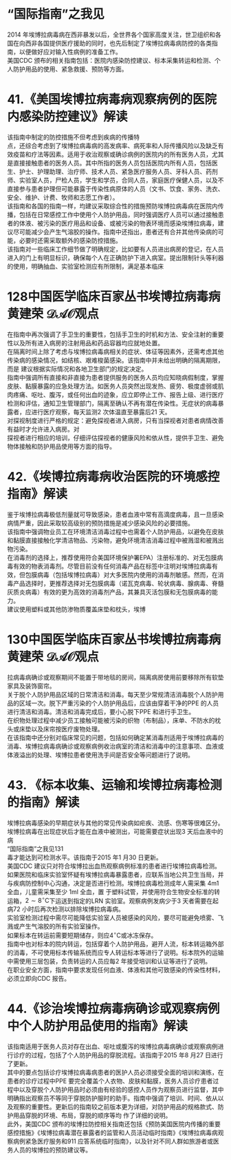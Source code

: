 # “国际指南”之我见  
2014 年埃博拉病毒病在西非暴发以后，全世界各个国家高度关注，世卫组织和各国在向西非各国提供医疗援助的同时，也先后制定了埃博拉病毒病防控的各类指南，以便做好应对输入性病例的准备工作。  
美国CDC 颁布的相关指南包括：医院内感染防控建议、标本采集转运和检测、个人防护用品的使用、紧急救援、预防等方面。  
# 41.《美国埃博拉病毒病观察病例的医院内感染防控建议》解读  
该指南中制定的防控措施不但考虑到疾病的传播特  
点，还综合考虑到了埃博拉病毒病的高发病率、病死率和人际传播风险以及缺乏有效疫苗和疗法等因素。适用于收治观察或确诊病例的医院内的所有医务人员，尤其是直接接触患者的医务人员。其中所指的医务人员包括医院内所有人员，包括医生、护士、护理助理、治疗师、技术人员、紧急医疗服务人员、牙科人员、药剂师、实验室人员，尸检人员，学生和学员，合同人员，家庭医疗保健人员，以及不直接参与患者护理但可能暴露于传染性病原体的人员（文书、饮食、家务、洗衣、安全、维护、计费、牧师和志愿工作者）。  
该指南和各国的指南一样，均建议采取综合性的措施预防埃博拉病毒病在医院内传播，包括在日常感控工作中使用个人防护用品，同时强调医疗人员可以通过接触患者的体液、被污染的医疗用品和设备、或被污染的物表环境而感染埃博拉病毒，建议尽可能减少会产生气溶胶的操作。指南中还指出，患者还有合并其他传染病的可能，必要时还需采取额外的感染防控措施。  
该指南对一些临床工作细节做了明确规定，比如要有人员进出病房的登记，在人员进入的门上有明显标识，确保每个人在正确防护下进入病室。提出限制针头等利器的使用，明确抽血、实验室检测应有所限制，满足基本临床  
# 128中国医学临床百家丛书埃博拉病毒病 黄建荣 $\mathcal{D A O}$观点  
在指南中再次强调了手卫生的重要性，包括手卫生的时机和方法、安全注射的重要性以及所有进入病房的注射用品和药品容器均应就地处置。  
在隔离时间上除了考虑与埃博拉病毒病相关的症状、体征等因素外，还需考虑其他传染病的感染情况，如结核、艰难梭菌感染。该指南中并未给出明确的隔离期限，而是 建议根据实际情况和各地卫生部门的规定决定。  
指南中强调所有直接和非直接为患者提供服务的医务人员均应知晓病假制度，掌握皮肤、黏膜暴露的应急处理方法。如医务人员突然出现发热、疲劳、极度虚弱或肌肉疼痛、呕吐、腹泻，或任何出血的迹象，应立即停止工作、报告上级、进行医疗检测和评估，通知卫生管理部门，隔离至确认不再有潜在传染性。无症状的病毒暴露者，应进行医疗观察，每天监测2 次体温直至暴露后21 天。  
对探视制度进行严格的规定：避免探视者进入病房，只有当探视者对患者病情改善有益时才允许进入病房。对  
探视者进行相应的培训，仔细评估探视者的健康风险和依从性，提供手卫生、避免物体接触和防护用品使用等方面的指导。  
# 42.《埃博拉病毒病收治医院的环境感控指南》解读  
鉴于埃博拉病毒极低剂量就可导致感染，患者血液中常有高滴度病毒，且一旦感染病情严重，因此采取较高级别的预防措施是减少感染风险的必要措施。  
该指南中强调物业员工在环境清洁消毒过程中也需着个人防护用品，以避免在皮肤和黏膜直接接触化学清洁物品、污染物，避免环境清洁消毒过程中被溅湿和被溅出物污染。  
在消毒剂的选择上，推荐使用符合美国环境保护署EPA）注册标准的、对无包膜病毒有效的物表消毒剂。尽管目前没有任何消毒产品在标签中注明对埃博拉病毒有效，但包膜病毒（包括埃博拉病毒）对大多医院内使用的消毒剂敏感。然而，在消毒产品选择时，更推荐选择对无包膜病毒（诺瓦克病毒、轮状病毒、腺病毒、脊髓灰质炎病毒）有效的更为高效的消毒剂产品，其兼具灭活包膜和无包膜病毒的能力。  
建议使用塑料或其他防渗物质覆盖床垫和枕头，埃博  
# 130中国医学临床百家丛书埃博拉病毒病 黄建荣 $\mathcal{D A O}$观点  
拉病毒病确诊或观察期间不能置于带地毯的房间，隔离病房使用前要移除所有软垫家具及装饰窗帘。  
关于脱个人防护用品区域的日常清洁和消毒。每天至少常规清洁消毒脱个人防护用品的区域一次。脱下严重污染的个人防护用品后，应该由穿着干净的PPE 的人员进行清洁和消毒。清洁和消毒完成后，要小心脱下PPE 和进行手卫生。  
在织物处理过程中减少员工接触可能被污染的织物（布制品），床单、不防水的枕头或床垫以及床帘按医疗废物处理。  
在该指南中还分别对临床常见的问题，包括如何确定某消毒剂适用于埃博拉病毒的消毒、埃博拉病毒病确诊或观察病例收治病室的清洁和消毒中的注意事项、血液或体液溢出的处理、埃博拉患者使用洗手间是否安全等问题进行了说明。  
# 43. 《标本收集、运输和埃博拉病毒检测 的指南》解读  
埃博拉病毒感染的早期症状与其他的常见传染病如疟疾、流感、伤寒等很难区分。埃博拉病毒在出现症状后才能在血液中被测出，可能需要症状出现3 天后血液中的病  
“国际指南”之我见131  
毒才能达到可检测水平。该指南于2015 年1 月30 日更新。  
美国CDC 建议只对符合埃博拉出血热观察病例标准的患者进行埃博拉病毒检测。如果医院和临床实验室怀疑有埃博拉病毒暴露患者，应联系当地公共卫生当局，并与疾病防控制中心沟通，决定是否进行检测。埃博拉病毒检测成年人需采集 $4\mathrm{m}1$  全血，儿童需采集至少 1ml  全血，置 于塑料试管，并使用符合生物安全标准的转运箱，$2\sim8^{\circ}\mathrm{C}$下运送到指定的LRN 实验室。观察病例发病少于3 天者需要在起病72 小时后再次检测以排除埃博拉病毒病。  
实验室检测过程中需尽可能降低实验室人员被感染的风险，要尽可能避免喷雾、飞溅或产生气溶胶的所有实验室操作。  
如果标本在转运前需要短期储存，则应$4^{\circ}\mathrm{C}$或冰冻保存。  
指南中也对标本的院内转运，包括穿着个人防护用品，避开人流，标本转运箱外部的消毒，不可使用标本传输系统而应专人转运标本等进行了说明。标本院外的运输中需使用三层包装，负责转运的人员应每2 年接受培训和认证等进行了说明。  
在职业安全方面，指南中要求发现任何血液、体液和其他可致感染的传染性材料，必须立即向CDC 报告。  
# 44.《诊治埃博拉病毒病确诊或观察病例中个人防护用品使用的指南》解读  
该指南适用于医务人员对存在出血、呕吐或腹泻的埃博拉病毒病确诊或观察病例进行诊疗的过程，包括了个人防护用品的穿脱流程。该指南于2015 年8 月27 日进行了更新。  
其中的要点包括诊疗埃博拉病毒病患者的医护人员必须接受全面的培训和演练，在患者的诊疗过程中PPE 要完全覆盖个人衣物、皮肤和黏膜，医务人员诊疗患者过程中以及穿脱个人防护用品时必须由有经验的感控人员作为观察员进行监督，其中明确指出观察员不等同于穿脱防护服时的助手。指南中强调了培训、时间、依从以及观察的重要性。更新后的指南较之前版本更为详细，对防护用品的规格款式、防护用品穿脱的环境、布局，穿脱的顺序等均 作了详细的说明。  
此外，美国CDC 颁布的埃博拉防控相关指南还包括《预防美国医院内传播的重要感控措施》《埃博拉病毒潜在暴露者的监管和人员活动临时指南》《埃博拉病毒病观察病例紧急医疗服务和911 应答系统临时指南》，以及针对不同人群如旅游者或医务人员的埃博拉的预防建议等。  
